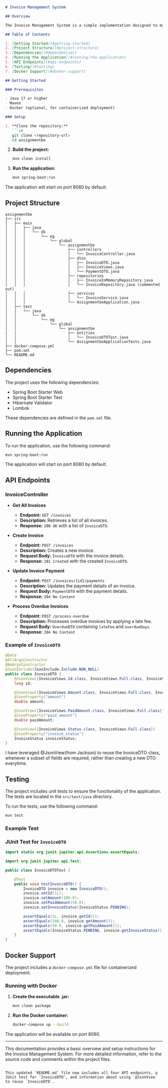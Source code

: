 
```markdown
# Invoice Management System

## Overview

The Invoice Management System is a simple implementation designed to manage invoices. It provides functionalities to create, retrieve, update, and delete invoices. The system is built using Spring Boot and includes in-memory storage for invoices.

## Table of Contents

1. [Getting Started](#getting-started)
2. [Project Structure](#project-structure)
3. [Dependencies](#dependencies)
4. [Running the Application](#running-the-application)
5. [API Endpoints](#api-endpoints)
6. [Testing](#testing)
7. [Docker Support](#docker-support)

## Getting Started

### Prerequisites

- Java 17 or higher
- Maven
- Docker (optional, for containerized deployment)

### Setup

1. **Clone the repository:**
   ```sh
   git clone <repository-url>
   cd assignmentbe
   ```

2. **Build the project:**
   ```sh
   mvn clean install
   ```

3. **Run the application:**
   ```sh
   mvn spring-boot:run
   ```

The application will start on port 8080 by default.

## Project Structure

```
assignmentbe
├── src
│   ├── main
│   │   ├── java
│   │   │   └── dk
│   │   │       └── eg
│   │   │           └── global
│   │   │               └── assignmentbe
│   │   │                   ├── controllers
│   │   │                   │   └── InvoiceController.java
│   │   │                   ├── dtos
│   │   │                   │   ├── InvoiceDTO.java
│   │   │                   │   ├── InvoiceViews.java
│   │   │                   │   └── PaymentDTO.java
│   │   │                   ├── repositories
│   │   │                   │   ├── InvoiceInMemoryRepository.java
│   │   │                   │   └── InvoiceRepository.java (commented out)
│   │   │                   ├── services
│   │   │                   │   └── InvoiceService.java
│   │   │                   └── AssignmentbeApplication.java
│   ├── test
│   │   └── java
│   │       └── dk
│   │           └── eg
│   │               └── global
│   │                   └── assignmentbe
|   |                       ├── entities
│   │                       │   └── InvoiceDTOTest.java
│   │                       └── AssignmentbeApplicationTests.java
├── docker-compose.yml
├── pom.xml
└── README.md
```

## Dependencies

The project uses the following dependencies:

- Spring Boot Starter Web
- Spring Boot Starter Test
- Hibernate Validator
- Lombok

These dependencies are defined in the `pom.xml` file.

## Running the Application

To run the application, use the following command:

```sh
mvn spring-boot:run
```

The application will start on port 8080 by default.

## API Endpoints

### InvoiceController

- **Get All Invoices**
  - **Endpoint:** `GET /invoices`
  - **Description:** Retrieves a list of all invoices.
  - **Response:** `200 OK` with a list of `InvoiceDTO`.

- **Create Invoice**
  - **Endpoint:** `POST /invoices`
  - **Description:** Creates a new invoice.
  - **Request Body:** `InvoiceDTO` with the invoice details.
  - **Response:** `201 Created` with the created `InvoiceDTO`.

- **Update Invoice Payment**
  - **Endpoint:** `POST /invoices/{id}/payments`
  - **Description:** Updates the payment details of an invoice.
  - **Request Body:** `PaymentDTO` with the payment details.
  - **Response:** `204 No Content`

- **Process Overdue Invoices**
  - **Endpoint:** `POST /process-overdue`
  - **Description:** Processes overdue invoices by applying a late fee.
  - **Request Body:** `OverdueDTO` containing `lateFee` and `overdueDays`.
  - **Response:** `204 No Content`

### Example of `InvoiceDTO`

```java
@Data
@AllArgsConstructor
@NoArgsConstructor
@JsonInclude(JsonInclude.Include.NON_NULL)
public class InvoiceDTO {
    @JsonView({InvoiceViews.Id.class, InvoiceViews.Full.class, InvoiceViews.ToCreate.class})
    long id;

    @JsonView({InvoiceViews.Amount.class, InvoiceViews.Full.class, InvoiceViews.ToCreate.class})
    @JsonProperty("amount")
    double amount;

    @JsonView({InvoiceViews.PaidAmount.class, InvoiceViews.Full.class})
    @JsonProperty("paid_amount")
    double paidAmount;

    @JsonView({InvoiceViews.Status.class, InvoiceViews.Full.class})
    @JsonProperty("invoice_status")
    InvoiceStatus invoiceStatus;
}
```

I have leveraged @JsonView(from Jackson) to reuse the InvoiceDTO class, whenever a subset of fields are required, rather than creating a new DTO everytime.

## Testing

The project includes unit tests to ensure the functionality of the application. The tests are located in the `src/test/java` directory.

To run the tests, use the following command:

```sh
mvn test
```

### Example Test

### JUnit Test for `InvoiceDTO`

```java
import static org.junit.jupiter.api.Assertions.assertEquals;

import org.junit.jupiter.api.Test;

public class InvoiceDTOTest {

    @Test
    public void testInvoiceDTO() {
        InvoiceDTO invoice = new InvoiceDTO();
        invoice.setId(1L);
        invoice.setAmount(100.0);
        invoice.setPaidAmount(50.0);
        invoice.setInvoiceStatus(InvoiceStatus.PENDING);

        assertEquals(1L, invoice.getId());
        assertEquals(100.0, invoice.getAmount());
        assertEquals(50.0, invoice.getPaidAmount());
        assertEquals(InvoiceStatus.PENDING, invoice.getInvoiceStatus());
    }
}
```

## Docker Support

The project includes a `docker-compose.yml` file for containerized deployment.

### Running with Docker

1. **Create the executable .jar:**
   ```sh
   mvn clean package
   ```

2. **Run the Docker container:**
   ```sh
   docker-compose up --build
   ```

The application will be available on port 8080.

---

This documentation provides a basic overview and setup instructions for the Invoice Management System. For more detailed information, refer to the source code and comments within the project files.
```

This updated `README.md` file now includes all four API endpoints, a JUnit test for `InvoiceDTO`, and information about using `@JsonView` to reuse `InvoiceDTO`.
